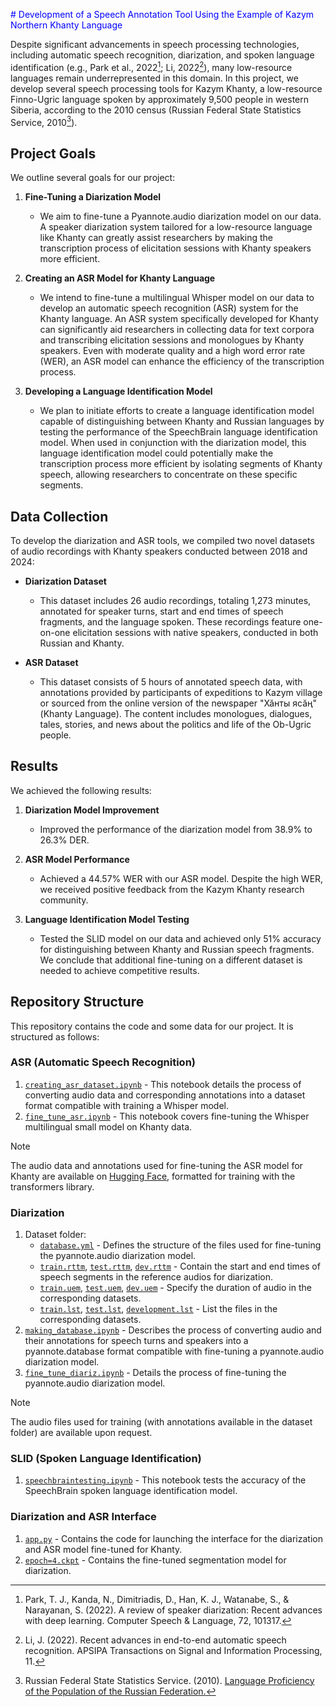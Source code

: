 <font color="blue"> # Development of a Speech Annotation Tool Using the Example of Kazym Northern Khanty Language </font>

Despite significant advancements in speech processing technologies, including automatic speech recognition, diarization, and spoken language identification (e.g., Park et al., 2022[^1]; Li, 2022[^2]), many low-resource languages remain underrepresented in this domain. In this project, we develop several speech processing tools for Kazym Khanty, a low-resource Finno-Ugric language spoken by approximately 9,500 people in western Siberia, according to the 2010 census (Russian Federal State Statistics Service, 2010[^3]).

[^1]: Park, T. J., Kanda, N., Dimitriadis, D., Han, K. J., Watanabe, S., & Narayanan, S. (2022). A review of speaker diarization: Recent advances with deep learning. Computer Speech & Language, 72, 101317.
[^2]: Li, J. (2022). Recent advances in end-to-end automatic speech recognition. APSIPA Transactions on Signal and Information Processing, 11.
[^3]: Russian Federal State Statistics Service. (2010). [Language Proficiency of the Population of the Russian Federation.](https://rosstat.gov.ru/free_doc/new_site/perepis2010/croc/Documents/Vol4/pub-04-05.pdf)

## Project Goals

We outline several goals for our project:

1. **Fine-Tuning a Diarization Model**
   - We aim to fine-tune a Pyannote.audio diarization model on our data. A speaker diarization system tailored for a low-resource language like Khanty can greatly assist researchers by making the transcription process of elicitation sessions with Khanty speakers more efficient.

2. **Creating an ASR Model for Khanty Language**
   - We intend to fine-tune a multilingual Whisper model on our data to develop an automatic speech recognition (ASR) system for the Khanty language. An ASR system specifically developed for Khanty can significantly aid researchers in collecting data for text corpora and transcribing elicitation sessions and monologues by Khanty speakers. Even with moderate quality and a high word error rate (WER), an ASR model can enhance the efficiency of the transcription process.

3. **Developing a Language Identification Model**
   - We plan to initiate efforts to create a language identification model capable of distinguishing between Khanty and Russian languages by testing the performance of the SpeechBrain language identification model. When used in conjunction with the diarization model, this language identification model could potentially make the transcription process more efficient by isolating segments of Khanty speech, allowing researchers to concentrate on these specific segments.

## Data Collection

To develop the diarization and ASR tools, we compiled two novel datasets of audio recordings with Khanty speakers conducted between 2018 and 2024:

- **Diarization Dataset**
  - This dataset includes 26 audio recordings, totaling 1,273 minutes, annotated for speaker turns, start and end times of speech fragments, and the language spoken. These recordings feature one-on-one elicitation sessions with native speakers, conducted in both Russian and Khanty.

- **ASR Dataset**
  - This dataset consists of 5 hours of annotated speech data, with annotations provided by participants of expeditions to Kazym village or sourced from the online version of the newspaper "Хӑнты ясӑң" (Khanty Language). The content includes monologues, dialogues, tales, stories, and news about the politics and life of the Ob-Ugric people.

## Results

We achieved the following results:

1. **Diarization Model Improvement**
   - Improved the performance of the diarization model from 38.9% to 26.3% DER.

2. **ASR Model Performance**
   - Achieved a 44.57% WER with our ASR model. Despite the high WER, we received positive feedback from the Kazym Khanty research community.

3. **Language Identification Model Testing**
   - Tested the SLID model on our data and achieved only 51% accuracy for distinguishing between Khanty and Russian speech fragments. We conclude that additional fine-tuning on a different dataset is needed to achieve competitive results.

## Repository Structure

This repository contains the code and some data for our project. It is structured as follows:

### ASR (Automatic Speech Recognition)

1. [`creating_asr_dataset.ipynb`](ASR/creating_asr_dataset.ipynb) - This notebook details the process of converting audio data and corresponding annotations into a dataset format compatible with training a Whisper model.
2. [`fine_tune_asr.ipynb`](ASR/fine_tune_asr.ipynb) - This notebook covers fine-tuning the Whisper multilingual small model on Khanty data.

> [!NOTE]
> The audio data and annotations used for fine-tuning the ASR model for Khanty are available on [Hugging Face](https://huggingface.co/datasets/numblilbug/khanty_asr), formatted for training with the transformers library.

### Diarization
   
1. Dataset folder:
   - [`database.yml`](Diarization/Dataset/database.yml) - Defines the structure of the files used for fine-tuning the pyannote.audio diarization model.
   - [`train.rttm`](Diarization/Dataset/train.rttm), [`test.rttm`](Diarization/Dataset/test.rttm), [`dev.rttm`](Diarization/Dataset/dev.rttm) - Contain the start and end times of speech segments in the reference audios for diarization.
   - [`train.uem`](Diarization/Dataset/train.uem), [`test.uem`](Diarization/Dataset/test.uem), [`dev.uem`](Diarization/Dataset/dev.uem) - Specify the duration of audio in the corresponding datasets.
   - [`train.lst`](Diarization/Dataset/train.lst), [`test.lst`](Diarization/Dataset/test.lst), [`development.lst`](Diarization/Dataset/development.lst) - List the files in the corresponding datasets.
2. [`making_database.ipynb`](Diarization/making_database.ipynb) - Describes the process of converting audio and their annotations for speech turns and speakers into a pyannote.database format compatible with fine-tuning a pyannote.audio diarization model.
3. [`fine_tune_diariz.ipynb`](Diarization/fine_tune_diariz.ipynb) - Details the process of fine-tuning the pyannote.audio diarization model.

> [!NOTE]
> The audio files used for training (with annotations available in the dataset folder) are available upon request.

### SLID (Spoken Language Identification)

1. [`speechbraintesting.ipynb`](SLID/speechbraintesting.ipynb) - This notebook tests the accuracy of the SpeechBrain spoken language identification model.

### Diarization and ASR Interface

1. [`app.py`](Diarization%20and%20ASR%20interface/app.py) - Contains the code for launching the interface for the diarization and ASR model fine-tuned for Khanty.
2. [`epoch=4.ckpt`](Diarization%20and%20ASR%20interface/epoch=4.ckpt) - Contains the fine-tuned segmentation model for diarization.

